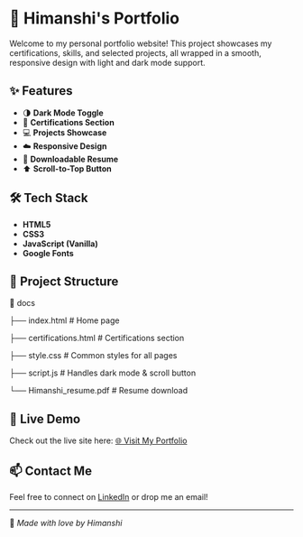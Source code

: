 # 🌸 Himanshi's Portfolio

Welcome to my personal portfolio website! This project showcases my certifications, skills, and selected projects, all wrapped in a smooth, responsive design with light and dark mode support.

## ✨ Features

- 🌗 **Dark Mode Toggle**
- 📜 **Certifications Section**
- 💻 **Projects Showcase**
- ☁️ **Responsive Design**
- 📄 **Downloadable Resume**
- ⬆️ **Scroll-to-Top Button**

## 🛠️ Tech Stack

- **HTML5**
- **CSS3**
- **JavaScript (Vanilla)**
- **Google Fonts**

## 📂 Project Structure

📁 docs

├── index.html # Home page

├── certifications.html # Certifications section

├── style.css # Common styles for all pages

├── script.js # Handles dark mode & scroll button

└── Himanshi_resume.pdf # Resume download


## 🚀 Live Demo

Check out the live site here: [🌐 Visit My Portfolio](https://hi-soul-surfer.github.io/Portfolio-site/)

## 📫 Contact Me

Feel free to connect on [LinkedIn](https://linkedin.com/in/himanshi-sharma-731/) or drop me an email!

---

🌷 *Made with love by Himanshi*


